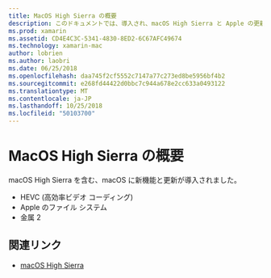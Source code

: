 ```yaml
---
title: MacOS High Sierra の概要
description: このドキュメントでは、導入され、macOS High Sierra と Apple の更新プログラムの概要を説明へのリンクで拡張機能を示します。
ms.prod: xamarin
ms.assetid: CD4E4C3C-5341-4830-8ED2-6C67AFC49674
ms.technology: xamarin-mac
author: lobrien
ms.author: laobri
ms.date: 06/25/2018
ms.openlocfilehash: daa745f2cf5552c7147a77c273ed8be5956bf4b2
ms.sourcegitcommit: e268fd44422d0bbc7c944a678e2cc633a0493122
ms.translationtype: MT
ms.contentlocale: ja-JP
ms.lasthandoff: 10/25/2018
ms.locfileid: "50103700"
---
```

# <a name="introduction-to-macos-high-sierra"></a>MacOS High Sierra の概要

macOS High Sierra を含む、macOS に新機能と更新が導入されました。

- HEVC (高効率ビデオ コーディング)
- Apple のファイル システム
- 金属 2

## <a name="related-links"></a>関連リンク

- [macOS High Sierra](https://www.apple.com/macos/high-sierra/)
